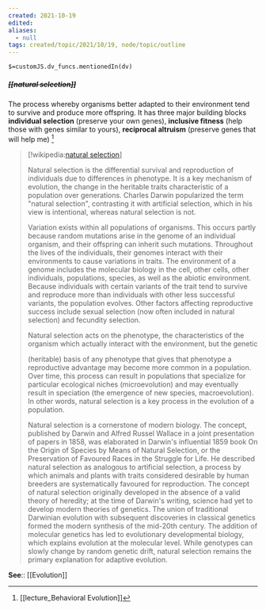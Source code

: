 ```yaml
---
created: 2021-10-19
edited: 
aliases:
  - null
tags: created/topic/2021/10/19, node/topic/outline
---
```

`$=customJS.dv_funcs.mentionedIn(dv)`

##### <s class="topic-title">[[natural selection]]</s>

The process whereby organisms better adapted to their environment tend to survive and produce more offspring. It has three major building blocks **individual selection** (preserve your own genes), **inclusive fitness** (help those with genes similar to yours), **reciprocal altruism** (preserve genes that will help me) [^1]

> [!wikipedia:[natural selection](https://en.wikipedia.org/wiki/Natural%20selection)]
> 
> Natural selection is the differential survival and reproduction of individuals due to differences in phenotype. It is a key mechanism of evolution, the change in the heritable traits characteristic of a population over generations. Charles Darwin popularized the term "natural selection", contrasting it with artificial selection, which in his view is intentional, whereas natural selection is not.
> 
> Variation exists within all populations of organisms. This occurs partly because random mutations arise in the genome of an individual organism, and their offspring can inherit such mutations. Throughout the lives of the individuals, their genomes interact with their environments to cause variations in traits. The environment of a genome includes the molecular biology in the cell, other cells, other individuals, populations, species, as well as the abiotic environment. Because individuals with certain variants of the trait tend to survive and reproduce more than individuals with other less successful variants, the population evolves. Other factors affecting reproductive success include sexual selection (now often included in natural selection) and fecundity selection.
> 
> Natural selection acts on the phenotype, the characteristics of the organism which actually interact with the environment, but the genetic
> 
> (heritable) basis of any phenotype that gives that phenotype a reproductive advantage may become more common in a population. Over time, this process can result in populations that specialize for particular ecological niches (microevolution) and may eventually result in speciation  (the emergence of new species, macroevolution). In other words, natural selection is a key process in the evolution of a population.
> 
> Natural selection is a cornerstone of modern biology. The concept, published by Darwin and Alfred Russel Wallace in a joint presentation of papers in 1858, was elaborated in Darwin's influential 1859 book On the Origin of Species by Means of Natural Selection, or the Preservation of Favoured Races in the Struggle for Life. He described natural selection as analogous to artificial selection, a process by which animals and plants with traits considered desirable by human breeders are systematically favoured for reproduction. The concept of natural selection originally developed in the absence of a valid theory of heredity; at the time of Darwin's writing, science had yet to develop modern theories of genetics. The union of traditional Darwinian evolution with subsequent discoveries in classical genetics formed the modern synthesis of the mid-20th century. The addition of molecular genetics has led to evolutionary developmental biology, which explains evolution at the molecular level. While genotypes can slowly change by random genetic drift, natural selection remains the primary explanation for adaptive evolution.

**See**:: [[Evolution]]

[^1]:[[lecture_Behavioral Evolution]]
